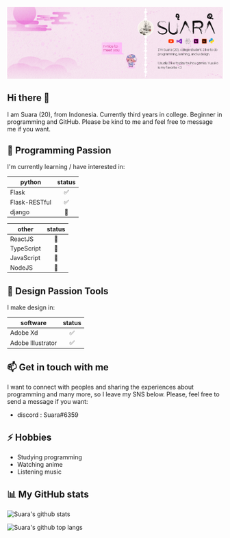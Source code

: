 ![Suara's Banner](suara-cover-2.png)

## Hi there 👋

I am Suara (20), from Indonesia. Currently third years in college. Beginner in programming and GitHub. Please be kind to me and feel free to message me if you want.

## 🌱 Programming Passion

I'm currently learning / have interested in:

| python        | status   |
| ------------- | :------: |
| Flask         |✅       |
| Flask-RESTful |✅       |
| django        |🔄       |

| other         | status   |
| ------------- | :------: |
| ReactJS       |🔄       |
| TypeScript    |🔄       |
| JavaScript    |🔄       |
| NodeJS        |🔄       |

## 🌱 Design Passion Tools

I make design in:

| software          | status   |
| ----------------- | :------: |
| Adobe Xd          | ✅      |
| Adobe Illustrator | ✅      |

## 📫 Get in touch with me

I want to connect with peoples and sharing the experiences about programming and many more, so I leave my SNS below. Please, feel free to send a message if you want:

- discord : Suara#6359

## ⚡ Hobbies

- Studying programming
- Watching anime
- Listening music

## 📊 My GitHub stats

![Suara's github stats](https://github-readme-stats.vercel.app/api?username=suarasiy&show_icons=true&theme=react)

![Suara's github top langs](https://github-readme-stats.vercel.app/api/top-langs/?username=suarasiy&theme=react)


<!--
**suarasiy/suarasiy** is a ✨ _special_ ✨ repository because its `README.md` (this file) appears on your GitHub profile.

Here are some ideas to get you started:

- 🔭 I’m currently working on ...
- 🌱 I’m currently learning ...
- 👯 I’m looking to collaborate on ...
- 🤔 I’m looking for help with ...
- 💬 Ask me about ...
- 📫 How to reach me: ...
- 😄 Pronouns: ...
- ⚡ Fun fact: ...
-->
